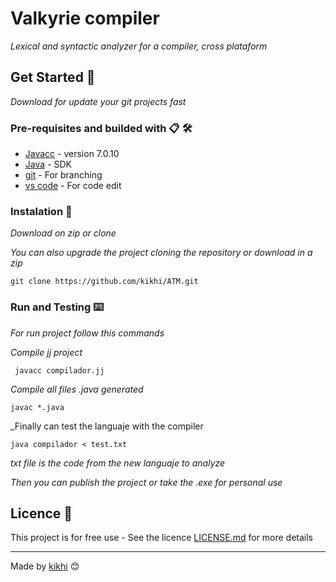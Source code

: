 # Valkyrie compiler

_Lexical and syntactic analyzer for a compiler, cross plataform_

## Get Started 🚀

_Download for update your git projects fast_

### Pre-requisites and builded with 📋 🛠️

* [Javacc](https://javacc.github.io/javacc/) - version 7.0.10
* [Java](https://www.oracle.com/java/technologies/downloads/) - SDK
* [git](https://git-scm.com/) - For branching
* [vs code](https://code.visualstudio.com/) - For code edit

### Instalation 🔧

_Download on zip or clone_

_You can also upgrade the project cloning the repository or download in a zip_
```
git clone https://github.com/kikhi/ATM.git
```

### Run and Testing ⌨️

_For run project follow this commands_
 
 _Compile jj project_
```
 javacc compilador.jj
 ```
 
_Compile all files .java generated_
```
javac *.java
```

_Finally can test the languaje with the compiler
```
java compilador < test.txt
```
_txt file is the code from the new languaje to analyze_

_Then you can publish the project or take the .exe for personal use_

## Licence 📄

This project is for free use - See the licence [LICENSE.md](LICENSE.md) for more details


---
Made by [kikhi](https://github.com/kikhi) 😊
